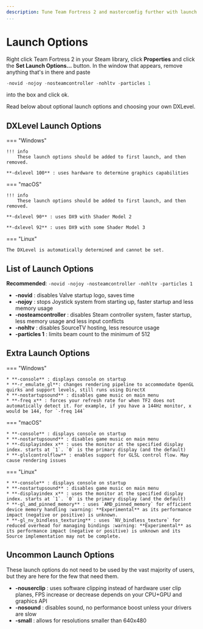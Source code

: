 ```yaml
---
description: Tune Team Fortress 2 and mastercomfig further with launch options.
...
```


# Launch Options

Right click Team Fortress 2 in your Steam library, click **Properties** and
click the **Set Launch Options...** button. In the window that appears, remove
anything that's in there and paste

```c
-novid -nojoy -nosteamcontroller -nohltv -particles 1
```

into the box and click ok.

Read below about optional launch options and choosing your own DXLevel.

## DXLevel Launch Options

=== "Windows"

    !!! info
        These launch options should be added to first launch, and then removed.

    **-dxlevel 100** : uses hardware to determine graphics capabilities

=== "macOS"

    !!! info
        These launch options should be added to first launch, and then removed.

    **-dxlevel 90** : uses DX9 with Shader Model 2

    **-dxlevel 92** : uses DX9 with some Shader Model 3

=== "Linux"

    The DXLevel is automatically determined and cannot be set.

## List of Launch Options

**Recommended**: `-novid -nojoy -nosteamcontroller -nohltv -particles 1`

* **-novid** : disables Valve startup logo, saves time
* **-nojoy** : stops Joystick system from starting up, faster startup and less memory usage
* **-nosteamcontroller** : disables Steam controller system, faster startup, less memory usage and less input conflicts
* **-nohltv** : disables SourceTV hosting, less resource usage
* **-particles 1** : limits beam count to the minimum of 512

## Extra Launch Options

=== "Windows"

    * **-console** : displays console on startup
    * **-r_emulate_gl**: changes rendering pipeline to accommodate OpenGL quirks and support levels, still runs using DirectX
    * **-nostartupsound** : disables game music on main menu
    * **-freq x** : forces your refresh rate for when TF2 does not automatically detect it. For example, if you have a 144Hz monitor, x would be 144, for `-freq 144`

=== "macOS"

    * **-console** : displays console on startup
    * **-nostartupsound** : disables game music on main menu
    * **-displayindex x** : uses the monitor at the specified display index. starts at `1`. `0` is the primary display (and the default)
    * **-glslcontrolflow** : enables support for GLSL control flow. May cause rendering issues

=== "Linux"

    * **-console** : displays console on startup
    * **-nostartupsound** : disables game music on main menu
    * **-displayindex x** : uses the monitor at the specified display index. starts at `1`. `0` is the primary display (and the default)
    * **-gl_amd_pinned_memory** : uses `AMD_pinned_memory` for efficient device memory handling :warning: **Experimental** as its performance impact (negative or positive) is unknown.
    * **-gl_nv_bindless_texturing** : uses `NV_bindless_texture` for reduced overhead for managing bindings :warning: **Experimental** as its performance impact (negative or positive) is unknown and its Source implementation may not be complete.

## Uncommon Launch Options

These launch options do not need to be used by the vast majority of users, but they are here for the few that need them.

* **-nouserclip** : uses software clipping instead of hardware user clip planes, FPS increase or decrease depends on your CPU+GPU and graphics API
* **-nosound** : disables sound, no performance boost unless your drivers are slow
* **-small** : allows for resolutions smaller than 640x480
